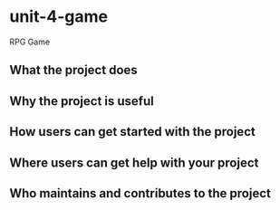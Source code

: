 # unit-4-game
RPG Game

##  What the project does


## Why the project is useful

## How users can get started with the project

## Where users can get help with your project

## Who maintains and contributes to the project
